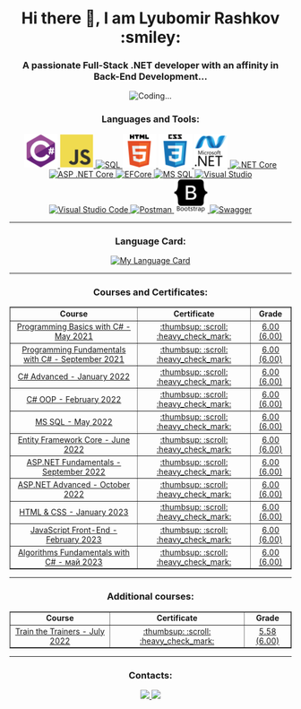 <h1 align="center">Hi there 👋, I am Lyubomir Rashkov :smiley: </h1>

<h3 align="center">A passionate Full-Stack .NET developer with an affinity in Back-End Development...</h3>

<div align="center">
  <img src="https://media4.giphy.com/media/v1.Y2lkPTc5MGI3NjExM2E5MDhiODJkYjY3NzQ4ZDQ4ZjhhNDM3MzBkZWE3MjAxY2Y4Mjk4ZSZjdD1n/qgQUggAC3Pfv687qPC/giphy.gif" alt="Coding..."  width="350" height="200" />
</div>

<section>
  <h3 align="center">Languages and Tools:</h3>
  <div align="center"> 
    <a href="https://learn.microsoft.com/en-us/dotnet/csharp/" target="_blank" rel="noreferrer"> <img src="https://raw.githubusercontent.com/devicons/devicon/master/icons/csharp/csharp-original.svg" alt="C#" width="60" height="60"/> </a> 
    <a href="https://developer.mozilla.org/en-US/docs/Web/JavaScript" target="_blank" rel="noreferrer"> <img src="https://raw.githubusercontent.com/devicons/devicon/master/icons/javascript/javascript-original.svg" alt="JavaScript" width="60" height="60"/> </a>
    <a href="https://www.w3schools.com/sql/" target="_blank" rel="noreferrer"> <img src="https://i0.wp.com/learn.onemonth.com/wp-content/uploads/2019/07/image2-1.png?fit=600%2C315&ssl=1" alt="SQL" width="80" height="60"/> </a>
    <a href="https://www.w3schools.com/html/" target="_blank" rel="noreferrer"> <img src="https://raw.githubusercontent.com/devicons/devicon/master/icons/html5/html5-original-wordmark.svg" alt="HTML5" width="60" height="60"/> </a>
    <a href="https://www.w3schools.com/css/" target="_blank" rel="noreferrer"> <img src="https://raw.githubusercontent.com/devicons/devicon/master/icons/css3/css3-original-wordmark.svg" alt="CSS3" width="60" height="60"/> </a> 
    <a href="https://dotnet.microsoft.com/" target="_blank" rel="noreferrer"> <img src="https://raw.githubusercontent.com/devicons/devicon/master/icons/dot-net/dot-net-original-wordmark.svg" alt=".NET" width="60" height="60"/> </a> 
    <a href="https://dotnet.microsoft.com/en-us/" target="_blank" rel="noreferrer"> <img src="https://profilinator.rishav.dev/skills-assets/dotnetcore.png" alt=".NET Core" width="60" height="60"/> </a>
    <a href="https://learn.microsoft.com/en-us/aspnet/core/?view=aspnetcore-7.0" target="_blank" rel="noreferrer"> <img src="https://w7.pngwing.com/pngs/673/239/png-transparent-entity-framework-core-asp-net-core-net-framework-microsoft-blue-text-logo-thumbnail.png" alt="ASP .NET Core" width="60" height="60"/> </a>
    <a href="https://learn.microsoft.com/en-us/ef/core/" target="_blank" rel="noreferrer"> <img src="https://camo.githubusercontent.com/d9f950ba0f1c29205b248fef8c1b19bdf16fdb8358dd364f72f036acb24a46a8/68747470733a2f2f63646e2d696d616765732d312e6d656469756d2e636f6d2f6d61782f313630302f312a313968447578393171706f53686665377458453578672e706e67" alt="EFCore" width="90" height="60"/> </a>
    <a href="https://www.microsoft.com/en-us/sql-server" target="_blank" rel="noreferrer"> <img src="https://www.svgrepo.com/show/303229/microsoft-sql-server-logo.svg" alt="MS SQL" width="60" height="60"/> </a>
    <a href="https://visualstudio.microsoft.com/" target="_blank" rel="noreferrer"> <img src="https://kmyr.dev/posts/visual-studio.png" alt="Visual Studio" width="80" height="60"/> </a>
    <a href="https://code.visualstudio.com/" target="_blank" rel="noreferrer"> <img src="https://freelancervietnam.vn/wp-content/uploads/2020/01/avatar2.jpg" alt="Visual Studio Code" width="80" height="60"/> </a>
    <a href="https://postman.com" target="_blank" rel="noreferrer"> <img src="https://www.vectorlogo.zone/logos/getpostman/getpostman-icon.svg" alt="Postman" width="60" height="60"/> </a>
    <a href="https://getbootstrap.com" target="_blank" rel="noreferrer"> <img src="https://raw.githubusercontent.com/devicons/devicon/master/icons/bootstrap/bootstrap-plain-wordmark.svg" alt="Bootstrap" width="60" height="60"/> </a> 
    <a href="https://swagger.io/" target="_blank" rel="noreferrer"> <img src="https://pbs.twimg.com/media/Fqiwjo1X0AAB_qs.png" alt="Swagger" width="100" height="80"/> </a>
  </div>
</section>

<hr />

<section>
  <h3 align="center">Language Card:</h3>
  <div align="center"> 
    <a href="https://github.com/lyubomirrashkov"><img height="180em" alt="My Language Card" src="https://github-readme-stats.zohan.tech/api/top-langs/?username=LyubomirRashkov&langs_count=5&layout=compact&bg_color=00000000&text_color=3498db&count_private=true&include_all_commits=true" /> </a>
  </div>
</section>

<hr />

<section>
  <h3 align="center">Courses and Certificates:</h3>
  <div align="center">
    <table border="1px solid">
      <tr align="center">
        <td><strong>Course</strong></td>
        <td><strong>Certificate</strong></td>
        <td><strong>Grade</strong></td>
      </tr>
      <tbody>
        <tr align="center">
          <td>
            <a href="https://softuni.bg/trainings/3398/programming-basics-with-csharp-may-2021">Programming Basics with C# - May 2021</a>
          </td>
          <td>
            <a href="https://softuni.bg/certificates/details/107360/125bef55">:thumbsup: :scroll: :heavy_check_mark:</a>
          </td>
          <td>
            <a href="https://softuni.bg/certificates/details/107360/125bef55">6.00 (6.00)</a>
          </td>
        </tr>
        <tr align="center">
          <td>
            <a href="https://softuni.bg/trainings/3447/programming-fundamentals-with-csharp-september-2021">Programming Fundamentals with C# - September 2021</a>
          </td>
          <td>
            <a href="https://softuni.bg/certificates/details/119892/66b56f59">:thumbsup: :scroll: :heavy_check_mark:</a>
          </td>
          <td>
            <a href="https://softuni.bg/certificates/details/119892/66b56f59">6.00 (6.00)</a>
          </td>
        </tr>
        <tr align="center">
          <td>
            <a href="https://softuni.bg/trainings/3584/csharp-advanced-january-2022">C# Advanced - January 2022</a>
          </td>
          <td>
            <a href="https://softuni.bg/certificates/details/123613/e6d18f2b">:thumbsup: :scroll: :heavy_check_mark:</a>
          </td>
          <td>
            <a href="https://softuni.bg/certificates/details/123613/e6d18f2b">6.00 (6.00)</a>
          </td>
        </tr>
        <tr align="center">
          <td>
            <a href="https://softuni.bg/trainings/3585/csharp-oop-february-2022">C# OOP - February 2022</a>
          </td>
          <td>
            <a href="https://softuni.bg/certificates/details/130951/b1abe628">:thumbsup: :scroll: :heavy_check_mark:</a>
          </td>
          <td>
            <a href="https://softuni.bg/certificates/details/130951/b1abe628">6.00 (6.00)</a>
           </td>
        </tr>
        <tr align="center">
          <td>
            <a href="https://softuni.bg/trainings/3714/ms-sql-may-2022">MS SQL - May 2022</a>
          </td>
          <td>
            <a href="https://softuni.bg/certificates/details/134807/1e5be2db">:thumbsup: :scroll: :heavy_check_mark:</a>
          </td>
          <td>
            <a href="https://softuni.bg/certificates/details/134807/1e5be2db">6.00 (6.00)</a>
          </td>
        </tr>
        <tr align="center">
          <td>
            <a href="https://softuni.bg/trainings/3709/entity-framework-core-june-2022">Entity Framework Core - June 2022</a>
          </td>
          <td>
            <a href="https://softuni.bg/certificates/details/138326/0bdadca1">:thumbsup: :scroll: :heavy_check_mark:</a>
          </td>
          <td>
            <a href="https://softuni.bg/certificates/details/138326/0bdadca1">6.00 (6.00)</a>
          </td>
        </tr>
        <tr align="center">
          <td>
            <a href="https://softuni.bg/trainings/3853/asp-net-fundamentals-september-2022">ASP.NET Fundamentals - September 2022</a>
          </td>
          <td>
            <a href="https://softuni.bg/certificates/details/146511/53a9adfb">:thumbsup: :scroll: :heavy_check_mark:</a>
          </td>
          <td>
            <a href="https://softuni.bg/certificates/details/146511/53a9adfb">6.00 (6.00)</a>
          </td>
        </tr>
        <tr align="center">
          <td>
            <a href="https://softuni.bg/trainings/3854/asp-net-advanced-october-2022">ASP.NET Advanced - October 2022</a>
          </td>
          <td>
            <a href="https://softuni.bg/certificates/details/153270/9514db46">:thumbsup: :scroll: :heavy_check_mark:</a>
          </td>
          <td>
            <a href="https://softuni.bg/certificates/details/153270/9514db46">6.00 (6.00)</a>
          </td>
        </tr>
        <tr align="center">
          <td>
            <a href="https://softuni.bg/trainings/3975/html-and-css-january-2023">HTML & CSS - January 2023</a>
          </td>
          <td>
            <a href="https://softuni.bg/certificates/details/163010/149514dd">:thumbsup: :scroll: :heavy_check_mark:</a>
          </td>
          <td>
            <a href="https://softuni.bg/certificates/details/163010/149514dd">6.00 (6.00)</a>
          </td>
        </tr>
        <tr align="center">
          <td>
            <a href="https://softuni.bg/trainings/3976/js-front-end-february-2023">JavaScript Front-End - February 2023</a>
          </td>
          <td>
            <a href="https://softuni.bg/certificates/details/168376/2a684bd7">:thumbsup: :scroll: :heavy_check_mark:</a>
          </td>
          <td>
            <a href="https://softuni.bg/certificates/details/168376/2a684bd7">6.00 (6.00)</a>
          </td>
        </tr>
        <tr align="center">
          <td>
            <a href="https://softuni.bg/trainings/4175/algorithms-fundamentals-with-c-sharp-may-2023">Algorithms Fundamentals with C# - май 2023</a>
          </td>
          <td>
            <a href="https://softuni.bg/certificates/details/176629/4d4e5c9b">:thumbsup: :scroll: :heavy_check_mark:</a>
          </td>
          <td>
            <a href="https://softuni.bg/certificates/details/176629/4d4e5c9b">6.00 (6.00)</a>
          </td>
        </tr>
      </tbody>
    </table>
  </div>
</section>

<hr />

<section>
  <h3 align="center">Additional courses:</h3>
  <div align="center">
    <table border="1px solid">
      <tr align="center">
        <td><strong>Course</strong></td>
        <td><strong>Certificate</strong></td>
        <td><strong>Grade</strong></td>
      </tr>
      <tbody>
        <tr align="center">
          <td>
            <a href="https://softuni.bg/trainings/3860/training-for-trainers-march-july-2022">Train the Trainers - July 2022</a>
          </td>
          <td>
            <a href="https://softuni.bg/certificates/details/137246/525b0d94">:thumbsup: :scroll: :heavy_check_mark:</a>
          </td>
          <td>
            <a href="https://softuni.bg/certificates/details/137246/525b0d94">5.58 (6.00)</a>
          </td>
        </tr>
      </tbody>
    </table>
  </div>
</section>

<hr />

<section>
 <h3 align="center">Contacts:</h3>
 <div align="center">
   <a href="https://www.linkedin.com/in/lyubomirrashkov/" target="_blank"><img src="https://img.shields.io/badge/-LinkedIn-0e76a8?style=flat-square&logo=Linkedin&logoColor=white" width="auto" height="auto"/> </a>
  <a href="https://www.facebook.com/lyubomir.rashkov/" target="_blank"><img src="https://img.shields.io/badge/-Facebook-00B2FF?style=flat-square&logo=Facebook&logoColor=white" width="auto" height="auto"/> </a>
 </div>
</section>